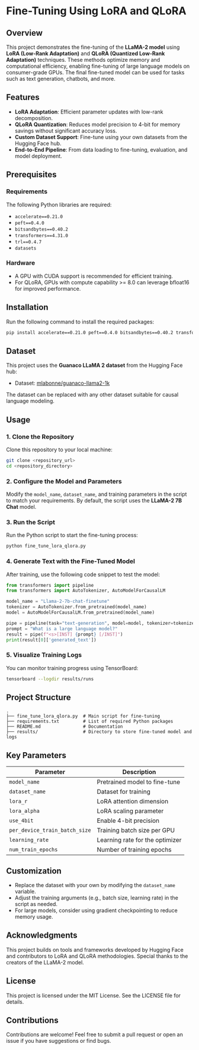# Fine-Tuning Using LoRA and QLoRA

## Overview
This project demonstrates the fine-tuning of the **LLaMA-2 model** using **LoRA (Low-Rank Adaptation)** and **QLoRA (Quantized Low-Rank Adaptation)** techniques. These methods optimize memory and computational efficiency, enabling fine-tuning of large language models on consumer-grade GPUs. The final fine-tuned model can be used for tasks such as text generation, chatbots, and more.

## Features
- **LoRA Adaptation**: Efficient parameter updates with low-rank decomposition.
- **QLoRA Quantization**: Reduces model precision to 4-bit for memory savings without significant accuracy loss.
- **Custom Dataset Support**: Fine-tune using your own datasets from the Hugging Face hub.
- **End-to-End Pipeline**: From data loading to fine-tuning, evaluation, and model deployment.

## Prerequisites
### Requirements
The following Python libraries are required:
- `accelerate==0.21.0`
- `peft==0.4.0`
- `bitsandbytes==0.40.2`
- `transformers==4.31.0`
- `trl==0.4.7`
- `datasets`

### Hardware
- A GPU with CUDA support is recommended for efficient training.
- For QLoRA, GPUs with compute capability >= 8.0 can leverage bfloat16 for improved performance.

## Installation
Run the following command to install the required packages:
```bash
pip install accelerate==0.21.0 peft==0.4.0 bitsandbytes==0.40.2 transformers==4.31.0 trl==0.4.7 datasets
```

## Dataset
This project uses the **Guanaco LLaMA 2 dataset** from the Hugging Face hub:
- Dataset: [mlabonne/guanaco-llama2-1k](https://huggingface.co/datasets/mlabonne/guanaco-llama2-1k)

The dataset can be replaced with any other dataset suitable for causal language modeling.

## Usage
### 1. Clone the Repository
Clone this repository to your local machine:
```bash
git clone <repository_url>
cd <repository_directory>
```

### 2. Configure the Model and Parameters
Modify the `model_name`, `dataset_name`, and training parameters in the script to match your requirements. By default, the script uses the **LLaMA-2 7B Chat** model.

### 3. Run the Script
Run the Python script to start the fine-tuning process:
```bash
python fine_tune_lora_qlora.py
```

### 4. Generate Text with the Fine-Tuned Model
After training, use the following code snippet to test the model:
```python
from transformers import pipeline
from transformers import AutoTokenizer, AutoModelForCausalLM

model_name = "Llama-2-7b-chat-finetune"
tokenizer = AutoTokenizer.from_pretrained(model_name)
model = AutoModelForCausalLM.from_pretrained(model_name)

pipe = pipeline(task="text-generation", model=model, tokenizer=tokenizer, max_length=200)
prompt = "What is a large language model?"
result = pipe(f"<s>[INST] {prompt} [/INST]")
print(result[0]['generated_text'])
```

### 5. Visualize Training Logs
You can monitor training progress using TensorBoard:
```bash
tensorboard --logdir results/runs
```

## Project Structure
```plaintext
.
├── fine_tune_lora_qlora.py  # Main script for fine-tuning
├── requirements.txt         # List of required Python packages
├── README.md                # Documentation
├── results/                 # Directory to store fine-tuned model and logs
```

## Key Parameters
| Parameter                     | Description                                      |
|-------------------------------|--------------------------------------------------|
| `model_name`                  | Pretrained model to fine-tune                   |
| `dataset_name`                | Dataset for training                            |
| `lora_r`                      | LoRA attention dimension                        |
| `lora_alpha`                  | LoRA scaling parameter                          |
| `use_4bit`                    | Enable 4-bit precision                          |
| `per_device_train_batch_size` | Training batch size per GPU                     |
| `learning_rate`               | Learning rate for the optimizer                 |
| `num_train_epochs`            | Number of training epochs                       |

## Customization
- Replace the dataset with your own by modifying the `dataset_name` variable.
- Adjust the training arguments (e.g., batch size, learning rate) in the script as needed.
- For large models, consider using gradient checkpointing to reduce memory usage.

## Acknowledgments
This project builds on tools and frameworks developed by Hugging Face and contributors to LoRA and QLoRA methodologies. Special thanks to the creators of the LLaMA-2 model.

## License
This project is licensed under the MIT License. See the LICENSE file for details.

## Contributions
Contributions are welcome! Feel free to submit a pull request or open an issue if you have suggestions or find bugs.


